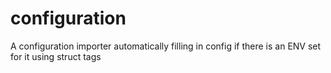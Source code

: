 # configuration
A configuration importer automatically filling in config if there is an ENV set for it using struct tags
